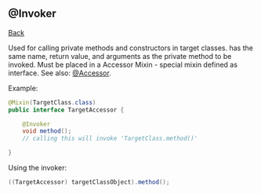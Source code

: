 ## @Invoker
[Back](mixins.md)

Used for calling private methods and constructors in target classes. has the same name, return value, and arguments as the private method to be invoked. Must be placed in a Accessor Mixin - special mixin defined as interface. See also: [@Accessor](accessor.md).

Example:
```java
@Mixin(TargetClass.class)
public interface TargetAccessor {

	@Invoker
	void method();
	// calling this will invoke 'TargetClass.method()'

}
```

Using the invoker:
```java
((TargetAccessor) targetClassObject).method();
```
